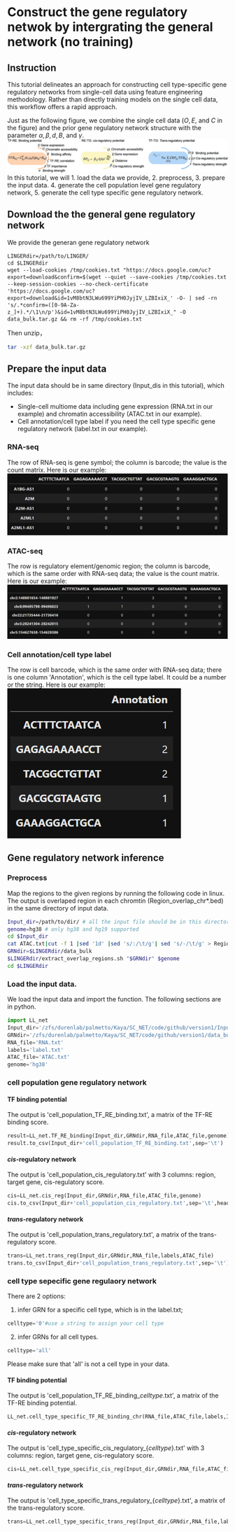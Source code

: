 # Construct the gene regulatory netwok by intergrating the general network (no training)
## Instruction
This tutorial delineates an approach for constructing cell type-specific gene regulatory networks from single-cell data using feature engineering methodology. Rather than directly training models on the single cell data, this workflow offers a rapid approach.

Just as the following figure, we combine the single cell data ($O, E$, and $C$ in the figure) and the prior gene regulatory network structure with the parameter $\alpha,\beta,d,B$, and $\gamma$.
![Example Figure](https://github.com/Durenlab/LINGER/blob/main/feature_engineering.jpg)
In this tutorial, we will 1. load the data we provide, 2. preprocess, 3. prepare the input data. 4. generate the cell population level gene regulatory network, 5. generate the cell type specific gene regulatory network.
## Download the the general gene regulatory network 
We provide the generan gene regulatory network
```
LINGERdir=/path/to/LINGER/
cd $LINGERdir
wget --load-cookies /tmp/cookies.txt "https://docs.google.com/uc?export=download&confirm=$(wget --quiet --save-cookies /tmp/cookies.txt --keep-session-cookies --no-check-certificate 'https://docs.google.com/uc?export=download&id=1vM8btN3LWu699YiPH0JyjIV_LZBIxiX_' -O- | sed -rn 's/.*confirm=([0-9A-Za-z_]+).*/\1\n/p')&id=1vM8btN3LWu699YiPH0JyjIV_LZBIxiX_" -O data_bulk.tar.gz && rm -rf /tmp/cookies.txt
```
Then unzip，
```sh
tar -xzf data_bulk.tar.gz
```
## Prepare the input data
The input data should be in same directory (Input_dis in this tutorial), which includes: 
- Single-cell multiome data including gene expression (RNA.txt in our example) and chromatin accessibility (ATAC.txt in our example).
- Cell annotation/cell type label if you need the cell type specific gene regulatory network (label.txt in our example).
### RNA-seq
The row of RNA-seq is gene symbol; the column is barcode; the value is the count matrix. Here is our example:
![Image Alt Text](RNA.png)
### ATAC-seq
The row is regulatory element/genomic region; the column is barcode, which is the same order with RNA-seq data; the value is the count matrix. Here is our example:
![Image Alt Text](ATAC.png)
### Cell annotation/cell type label
The row is cell barcode, which is the same order with RNA-seq data; there is one column 'Annotation', which is the cell type label. It could be a number or the string. Here is our example:
![Image Alt Text](label.png)
## Gene regulatory network inference
### Preprocess
Map the regions to the given regions by running the following code in linux. The output is overlaped region in each chromtin (Region_overlap_chr*.bed) in the same directory of input data.
```sh
Input_dir=/path/to/dir/ # all the input file should be in this directory
genome=hg38 # only hg38 and hg19 supported
cd $Input_dir
cat ATAC.txt|cut -f 1 |sed '1d' |sed 's/:/\t/g'| sed 's/-/\t/g' > Region.bed
GRNdir=$LINGERdir/data_bulk
$LINGERdir/extract_overlap_regions.sh "$GRNdir" $genome
cd $LINGERdir
```
### Load the input data.
We load the input data and import the function. The following sections are in python.
```python
import LL_net
Input_dir='/zfs/durenlab/palmetto/Kaya/SC_NET/code/github/version1/Input/'
GRNdir='/zfs/durenlab/palmetto/Kaya/SC_NET/code/github/version1/data_bulk/'
RNA_file='RNA.txt'
labels='label.txt'
ATAC_file='ATAC.txt'
genome='hg38'
```
### cell population gene regulatory network
#### TF binding potential
The output is 'cell_population_TF_RE_binding.txt', a matrix of the TF-RE binding score.
```python
result=LL_net.TF_RE_binding(Input_dir,GRNdir,RNA_file,ATAC_file,genome)
result.to_csv(Input_dir+'cell_population_TF_RE_binding.txt',sep='\t')
```
#### *cis*-regulatory network
The output is 'cell_population_cis_regulatory.txt' with 3 columns: region, target gene, cis-regulatory score.
```python
cis=LL_net.cis_reg(Input_dir,GRNdir,RNA_file,ATAC_file,genome)
cis.to_csv(Input_dir+'cell_population_cis_regulatory.txt',sep='\t',header=None,index=None)
```
#### *trans*-regulatory network
The output is 'cell_population_trans_regulatory.txt', a matrix of the trans-regulatory score.
```python
trans=LL_net.trans_reg(Input_dir,GRNdir,RNA_file,labels,ATAC_file)
trans.to_csv(Input_dir+'cell_population_trans_regulatory.txt',sep='\t')
```
### cell type sepecific gene regulaory network
There are 2 options:
1. infer GRN for a specific cell type, which is in the label.txt;
```python
celltype='0'#use a string to assign your cell type
```
2. infer GRNs for all cell types.
```python
celltype='all'
```
Please make sure that 'all' is not a cell type in your data.
#### TF binding potential
The output is 'cell_population_TF_RE_binding_*celltype*.txt', a matrix of the TF-RE binding potential.
```python
LL_net.cell_type_specific_TF_RE_binding_chr(RNA_file,ATAC_file,labels,Input_dir,GRNdir,chrN,genome,celltype)
```
#### *cis*-regulatory network
The output is 'cell_type_specific_cis_regulatory_{*celltype*}.txt' with 3 columns: region, target gene, cis-regulatory score.
```python
cis=LL_net.cell_type_specific_cis_reg(Input_dir,GRNdir,RNA_file,ATAC_file,genome,celltype)
```
#### *trans*-regulatory network
The output is 'cell_type_specific_trans_regulatory_{*celltype*}.txt', a matrix of the trans-regulatory score.
```python
trans=LL_net.cell_type_specific_trans_reg(Input_dir,GRNdir,RNA_file,labels,ATAC_file,celltype)
```


